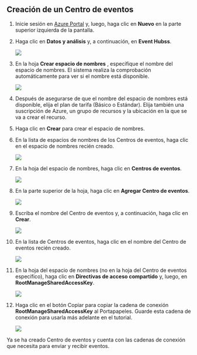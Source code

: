 ## <a name="create-an-event-hub"></a>Creación de un Centro de eventos
1. Inicie sesión en [Azure Portal][Azure Portal] y, luego, haga clic en **Nuevo** en la parte superior izquierda de la pantalla.
2. Haga clic en **Datos y análisis** y, a continuación, en **Event Hubss**.
   
    ![](./media/event-hubs-create-event-hub/create-event-hub9.png)
3. En la hoja **Crear espacio de nombres** , especifique el nombre del espacio de nombres. El sistema realiza la comprobación automáticamente para ver si el nombre está disponible.
   
    ![](./media/event-hubs-create-event-hub/create-event-hub1.png)
4. Después de asegurarse de que el nombre del espacio de nombres está disponible, elija el plan de tarifa (Básico o Estándar). Elija también una suscripción de Azure, un grupo de recursos y la ubicación en la que se va a crear el recurso. 
5. Haga clic en **Crear** para crear el espacio de nombres.
6. En la lista de espacios de nombres de los Centros de eventos, haga clic en el espacio de nombres recién creado.      
   
    ![](./media/event-hubs-create-event-hub/create-event-hub2.png)
7. En la hoja del espacio de nombres, haga clic en **Centros de eventos**.
   
    ![](./media/event-hubs-create-event-hub/create-event-hub3.png)
8. En la parte superior de la hoja, haga clic en **Agregar Centro de eventos**.
   
    ![](./media/event-hubs-create-event-hub/create-event-hub4.png)
9. Escriba el nombre del Centro de eventos y, a continuación, haga clic en **Crear**.
   
    ![](./media/event-hubs-create-event-hub/create-event-hub5.png)
10. En la lista de Centros de eventos, haga clic en el nombre del Centro de eventos recién creado. 
    
     ![](./media/event-hubs-create-event-hub/create-event-hub6.png)
11. En la hoja del espacio de nombres (no en la hoja del Centro de eventos específico), haga clic en **Directivas de acceso compartido** y, luego, en **RootManageSharedAccessKey**.
    
     ![](./media/event-hubs-create-event-hub/create-event-hub7.png)
12. Haga clic en el botón Copiar para copiar la cadena de conexión **RootManageSharedAccessKey** al Portapapeles. Guarde esta cadena de conexión para usarla más adelante en el tutorial.
    
     ![](./media/event-hubs-create-event-hub/create-event-hub8.png)

Ya se ha creado Centro de eventos y cuenta con las cadenas de conexión que necesita para enviar y recibir eventos.

[Azure Portal]: https://portal.azure.com/

<!---HONumber=Nov16_HO2-->


